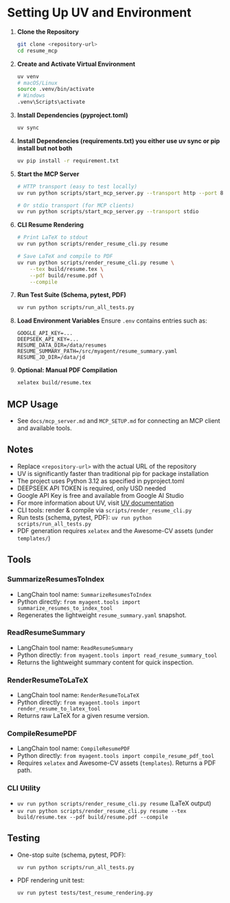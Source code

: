 # Setting Up UV and Environment

1. **Clone the Repository**
   ```bash
   git clone <repository-url>
   cd resume_mcp
   ```

2. **Create and Activate Virtual Environment**
   ```bash
   uv venv
   # macOS/Linux
   source .venv/bin/activate
   # Windows
   .venv\Scripts\activate
   ```

3. **Install Dependencies (pyproject.toml)**
   ```bash
   uv sync
   ```

4. **Install Dependencies (requirements.txt) you either use uv sync or pip install but not both**
   ```bash
   uv pip install -r requirement.txt
   ```

5. **Start the MCP Server**
   ```bash
   # HTTP transport (easy to test locally)
   uv run python scripts/start_mcp_server.py --transport http --port 8000

   # Or stdio transport (for MCP clients)
   uv run python scripts/start_mcp_server.py --transport stdio
   ```

6. **CLI Resume Rendering**
   ```bash
   # Print LaTeX to stdout
   uv run python scripts/render_resume_cli.py resume

   # Save LaTeX and compile to PDF
   uv run python scripts/render_resume_cli.py resume \
       --tex build/resume.tex \
       --pdf build/resume.pdf \
       --compile
   ```

7. **Run Test Suite (Schema, pytest, PDF)**
   ```bash
   uv run python scripts/run_all_tests.py
   ```

8. **Load Environment Variables**
   Ensure `.env` contains entries such as:
   ```env
   GOOGLE_API_KEY=...
   DEEPSEEK_API_KEY=...
   RESUME_DATA_DIR=/data/resumes
   RESUME_SUMMARY_PATH=/src/myagent/resume_summary.yaml
   RESUME_JD_DIR=/data/jd
   ```

9. **Optional: Manual PDF Compilation**
   ```bash
   xelatex build/resume.tex
   ```

## MCP Usage
- See `docs/mcp_server.md` and `MCP_SETUP.md` for connecting an MCP client and available tools.

## Notes
- Replace `<repository-url>` with the actual URL of the repository
- UV is significantly faster than traditional pip for package installation
- The project uses Python 3.12 as specified in pyproject.toml
- DEEPSEEK API TOKEN is required, only  USD needed
- Google API Key is free and available from Google AI Studio
- For more information about UV, visit [UV documentation](https://github.com/astral-sh/uv)
- CLI tools: render & compile via `scripts/render_resume_cli.py`
- Run tests (schema, pytest, PDF): `uv run python scripts/run_all_tests.py`
- PDF generation requires `xelatex` and the Awesome-CV assets (under `templates/`)

## Tools

### SummarizeResumesToIndex
- LangChain tool name: `SummarizeResumesToIndex`
- Python directly: `from myagent.tools import summarize_resumes_to_index_tool`
- Regenerates the lightweight `resume_summary.yaml` snapshot.

### ReadResumeSummary
- LangChain tool name: `ReadResumeSummary`
- Python directly: `from myagent.tools import read_resume_summary_tool`
- Returns the lightweight summary content for quick inspection.

### RenderResumeToLaTeX
- LangChain tool name: `RenderResumeToLaTeX`
- Python directly: `from myagent.tools import render_resume_to_latex_tool`
- Returns raw LaTeX for a given resume version.

### CompileResumePDF
- LangChain tool name: `CompileResumePDF`
- Python directly: `from myagent.tools import compile_resume_pdf_tool`
- Requires `xelatex` and Awesome-CV assets (`templates`). Returns a PDF path.

### CLI Utility
- `uv run python scripts/render_resume_cli.py resume` (LaTeX output)
- `uv run python scripts/render_resume_cli.py resume --tex build/resume.tex --pdf build/resume.pdf --compile`

## Testing

- One-stop suite (schema, pytest, PDF):
  ```bash
  uv run python scripts/run_all_tests.py
  ```
- PDF rendering unit test:
  ```bash
  uv run pytest tests/test_resume_rendering.py
  ```
